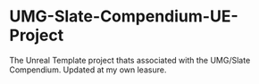 # UMG-Slate-Compendium-UE-Project
The Unreal Template project thats associated with the UMG/Slate Compendium. Updated at my own leasure.
